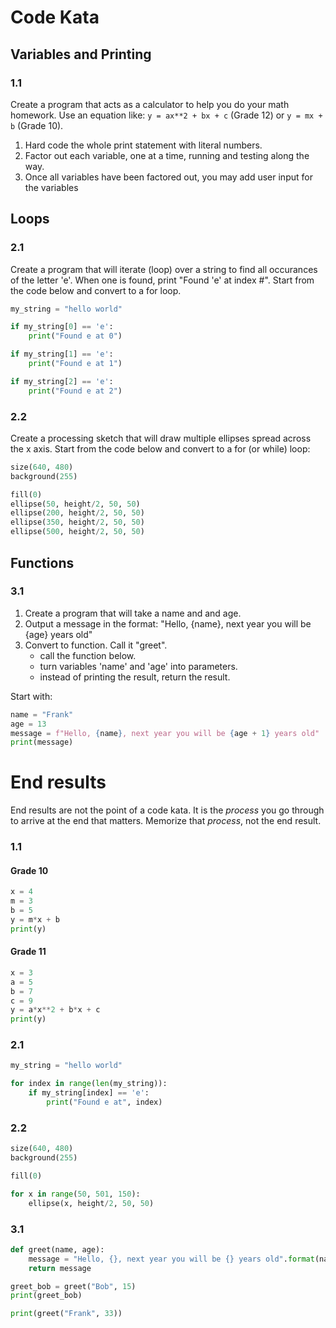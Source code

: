 # Code Kata

## Variables and Printing
### 1.1
Create a program that acts as a calculator to help you do your math homework. Use an equation like: `y = ax**2 + bx + c` (Grade 12) or `y = mx + b` (Grade 10).
1. Hard code the whole print statement with literal numbers.
2. Factor out each variable, one at a time, running and testing along the way.
3. Once all variables have been factored out, you may add user input for the variables

## Loops
### 2.1
Create a program that will iterate (loop) over a string to find all occurances of the letter 'e'. When one is found, print "Found 'e' at index #". Start from the code below and convert to a for loop.
```python
my_string = "hello world"

if my_string[0] == 'e':
    print("Found e at 0")

if my_string[1] == 'e':
    print("Found e at 1")

if my_string[2] == 'e':
    print("Found e at 2")
```

### 2.2
Create a processing sketch that will draw multiple ellipses spread across the x axis. Start from the code below and convert to a for (or while) loop:
```python
size(640, 480)
background(255)

fill(0)
ellipse(50, height/2, 50, 50)
ellipse(200, height/2, 50, 50)
ellipse(350, height/2, 50, 50)
ellipse(500, height/2, 50, 50)
```

## Functions
### 3.1
1. Create a program that will take a name and and age.
2. Output a message in the format:
   "Hello, {name}, next year you will be {age} years old"
3. Convert to function. Call it "greet".
   - call the function below.
   - turn variables 'name' and 'age' into parameters.
   - instead of printing the result, return the result.

Start with:
```python
name = "Frank"
age = 13
message = f"Hello, {name}, next year you will be {age + 1} years old"
print(message)
```

# End results
End results are not the point of a code kata. It is the *process* you go through to arrive at the end that matters. Memorize that *process*, not the end result. 

### 1.1
#### Grade 10
```python
x = 4
m = 3
b = 5
y = m*x + b
print(y)
```
#### Grade 11
```python
x = 3
a = 5
b = 7
c = 9
y = a*x**2 + b*x + c
print(y)
```

### 2.1
```python
my_string = "hello world"

for index in range(len(my_string)):
    if my_string[index] == 'e':
        print("Found e at", index)
```

### 2.2
```python
size(640, 480)
background(255)

fill(0)

for x in range(50, 501, 150):
    ellipse(x, height/2, 50, 50)
```

### 3.1
```python
def greet(name, age):
    message = "Hello, {}, next year you will be {} years old".format(name, age + 1)
    return message

greet_bob = greet("Bob", 15)
print(greet_bob)

print(greet("Frank", 33))
```
